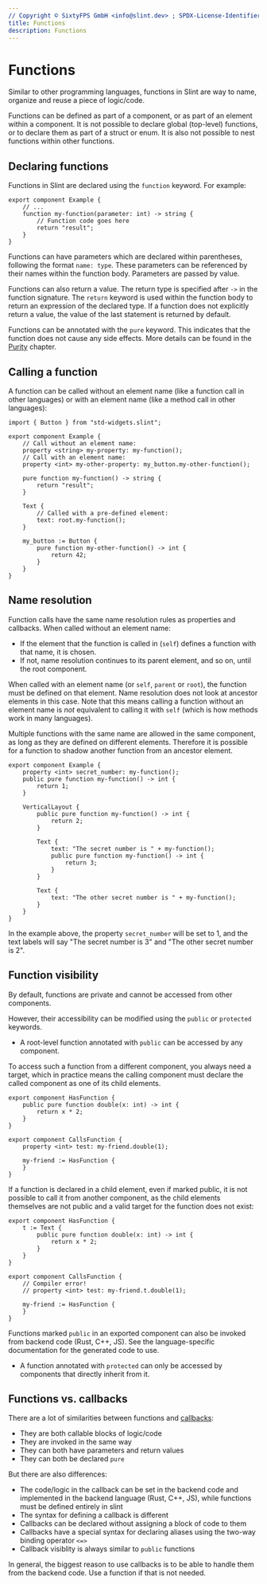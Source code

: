 ```yaml
---
// Copyright © SixtyFPS GmbH <info@slint.dev> ; SPDX-License-Identifier: MIT
title: Functions
description: Functions
---
```


# Functions

Similar to other programming languages, functions in Slint are way to name, organize and reuse
a piece of logic/code.

Functions can be defined as part of a component, or as part of an element within a component.
It is not possible to declare global (top-level) functions, or to declare them as part of a
struct or enum. It is also not possible to nest functions within other functions.

## Declaring functions

Functions in Slint are declared using the `function` keyword. For example:

```slint
export component Example {
    // ...
    function my-function(parameter: int) -> string {
        // Function code goes here
        return "result";
    }
}
```

Functions can have parameters which are declared within parentheses, following the format `name: type`.
These parameters can be referenced by their names within the function body. Parameters are passed by
value.

Functions can also return a value. The return type is specified after `->` in the function signature.
The `return` keyword is used within the function body to return an expression of the declared type.
If a function does not explicitly return a value, the value of the last statement is returned by default.

Functions can be annotated with the `pure` keyword.
This indicates that the function does not cause any side effects.
More details can be found in the [Purity](../concepts/purity.md) chapter.

## Calling a function

A function can be called without an element name (like a function call in other languages) or with
an element name (like a method call in other languages):

```slint
import { Button } from "std-widgets.slint"; 

export component Example {
    // Call without an element name:
    property <string> my-property: my-function();
    // Call with an element name:
    property <int> my-other-property: my_button.my-other-function();

    pure function my-function() -> string {
        return "result";
    }

    Text {
        // Called with a pre-defined element:
        text: root.my-function();
    }

    my_button := Button {
        pure function my-other-function() -> int {
            return 42;
        }
    }
}
```

## Name resolution

Function calls have the same name resolution rules as properties and callbacks. When called without
an element name:

- If the element that the function is called in (`self`) defines a function with that name, it is chosen.
- If not, name resolution continues to its parent element, and so on, until the root component.

When called with an element name (or `self`, `parent` or `root`), the function must be defined on that
element. Name resolution does not look at ancestor elements in this case. Note that this means
calling a function without an element name is _not_ equivalent to calling it with `self` (which is how methods work in many languages).

Multiple functions with the same name are allowed in the same component, as long as they are defined
on different elements. Therefore it is possible for a function to shadow another function from an ancestor
element.

```slint
export component Example {
    property <int> secret_number: my-function();
    public pure function my-function() -> int {
        return 1;
    }

    VerticalLayout {
        public pure function my-function() -> int {
            return 2;
        }

        Text {
            text: "The secret number is " + my-function();
            public pure function my-function() -> int {
                return 3;
            }
        }

        Text {
            text: "The other secret number is " + my-function();
        }
    }
}
```

In the example above, the property `secret_number` will be set to 1, and the text labels will say "The
secret number is 3" and "The other secret number is 2".

## Function visibility

By default, functions are private and cannot be accessed from other components.

However, their accessibility can be modified using the `public` or `protected` keywords.

- A root-level function annotated with `public` can be accessed by any component.

To access such a function from a different component, you always need a target, which in practice
means the calling component must declare the called component as one of its child elements.

```slint
export component HasFunction {
    public pure function double(x: int) -> int {
        return x * 2;
    }
}

export component CallsFunction {
    property <int> test: my-friend.double(1);

    my-friend := HasFunction {
    }
}
```

If a function is declared in a child element, even if marked public, it is not possible to call it
from another component, as the child elements themselves are not public and a valid target for the
function does not exist:

```slint
export component HasFunction {
    t := Text {
        public pure function double(x: int) -> int {
            return x * 2;
        }
    }
}

export component CallsFunction {
    // Compiler error!
    // property <int> test: my-friend.t.double(1);

    my-friend := HasFunction {
    }
}
```

Functions marked `public` in an exported component can also be invoked from backend code (Rust, C++, JS).
See the language-specific documentation for the generated code to use.

- A function annotated with `protected` can only be accessed by components that directly inherit from it.

## Functions vs. callbacks

There are a lot of similarities between functions and [callbacks](callbacks.md):

- They are both callable blocks of logic/code
- They are invoked in the same way
- They can both have parameters and return values
- They can both be declared `pure`

But there are also differences:

- The code/logic in the callback can be set in the backend code and implemented in the backend language
  (Rust, C++, JS), while functions must be defined entirely in slint
- The syntax for defining a callback is different
- Callbacks can be declared without assigning a block of code to them
- Callbacks have a special syntax for declaring aliases using the two-way binding operator `<=>`
- Callback visiblity is always similar to `public` functions

In general, the biggest reason to use callbacks is to be able to handle them from the backend code. Use
a function if that is not needed.
